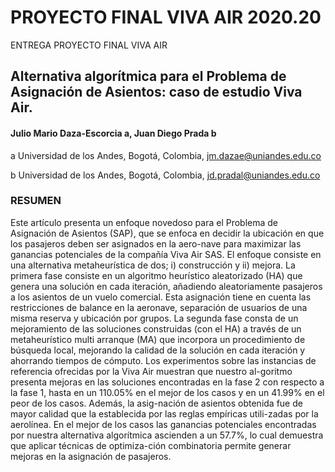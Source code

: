 # PROYECTO FINAL VIVA AIR 2020.20
ENTREGA PROYECTO FINAL VIVA AIR

## Alternativa algorítmica para el Problema de Asignación de Asientos: caso de estudio Viva Air.
#### Julio Mario Daza-Escorcia a, Juan Diego Prada b

a Universidad de los Andes, Bogotá, Colombia, jm.dazae@uniandes.edu.co

b Universidad de los Andes, Bogotá, Colombia, jd.pradal@uniandes.edu.co 


### RESUMEN
Este artículo presenta un enfoque novedoso para el Problema de Asignación de Asientos (SAP), que se enfoca en decidir la ubicación en que los pasajeros deben ser asignados en la aero-nave para maximizar las ganancias potenciales de la compañía Viva Air SAS. El enfoque consiste en una alternativa metaheurística de dos; i) construcción y ii) mejora. La primera fase consiste en un algoritmo heurístico aleatorizado (HA) que genera una solución en cada iteración, añadiendo aleatoriamente pasajeros a los asientos de un vuelo comercial. Esta asignación tiene en cuenta las restricciones de balance en la aeronave, separación de usuarios de una misma reserva y ubicación por grupos. La segunda fase consta de un mejoramiento de las soluciones construidas (con el HA) a través de un metaheurístico multi arranque (MA) que incorpora un procedimiento de búsqueda local, mejorando la calidad de la solución en cada iteración y ahorrando tiempos de cómputo. Los experimentos sobre las instancias de referencia ofrecidas por la Viva Air muestran que nuestro al-goritmo presenta mejoras en las soluciones encontradas en la fase 2 con respecto a la fase 1, hasta en un 110.05% en el mejor de los casos y en un 41.99% en el peor de los casos. Además, la asig-nación de asientos obtenida fue de mayor calidad que la establecida por las reglas empíricas utili-zadas por la aerolínea. En el mejor de los casos las ganancias potenciales encontradas por nuestra alternativa algorítmica ascienden a un 57.7%, lo cual demuestra que aplicar técnicas de optimiza-ción combinatoria permite generar mejoras en la asignación de pasajeros.
